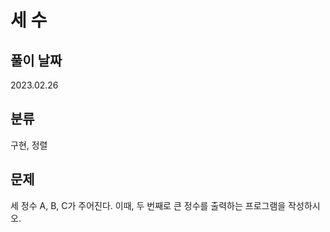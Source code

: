 # 세 수

## 풀이 날짜
2023.02.26

## 분류
구현, 정렬

## 문제
세 정수 A, B, C가 주어진다. 이때, 두 번째로 큰 정수를 출력하는 프로그램을 작성하시오. 